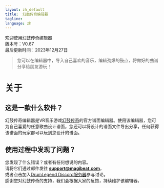 ```yaml
---
layout: zh_default
title:  幻鼓传奇编辑器
tagline: 
language: zh
---
```


欢迎使用幻鼓传奇编辑器  
版本号：V0.67  
最后更新时间：2023年12月27日  

> 您可以在编辑器中，导入自己喜欢的音乐，编辑劲爆的鼓点，将做好的曲谱分享给朋友游玩！

# 关于

## **这是一款什么软件？**
幻鼓传奇编辑器是VR音乐游戏[幻鼓传奇](https://www.meta.com/zh-cn/experiences/8516835868391284/?ranking_trace=103487252164253_8516835868391284_SKYLINEWEB_dc2036b1-949c-46ef-8467-673fa223dd97)的官方谱面编辑器。使用该编辑器，您可为自己喜爱的任意歌曲设计谱面，您还可以将设计的谱面文件导出分享，任何获得该谱面的玩家都可以玩到您设计的谱面。  

## **使用过程中发现了问题？**
您发现了什么错误？或者有任何想说的内容。  
请将它们通过邮件发往 **support@magibeat.com**，  
或者点击加入[DrumLegend Discord服务器](https://discord.com/channels/1082550247571599401/1082550249089925141)参与讨论。  
感谢您对幻鼓传奇的支持，我们会根据大家的反馈，持续维护该编辑器。  